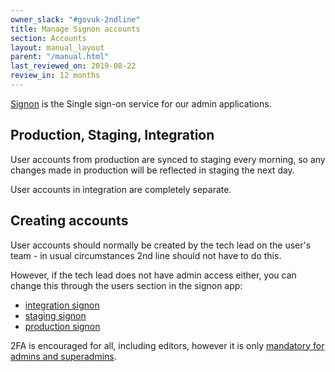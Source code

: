 ```yaml
---
owner_slack: "#govuk-2ndline"
title: Manage Signon accounts
section: Accounts
layout: manual_layout
parent: "/manual.html"
last_reviewed_on: 2019-08-22
review_in: 12 months
---
```


[Signon](https://github.com/alphagov/signon) is the Single sign-on service for our admin applications.

## Production, Staging, Integration

User accounts from production are synced to staging every morning, so any
changes made in production will be reflected in staging the next day.

User accounts in integration are completely separate.

## Creating accounts

User accounts should normally be created by the tech lead on the user's team -
in usual circumstances 2nd line should not have to do this.

However, if the tech lead does not have admin access either, you can change this
through the users section in the signon app:

- [integration signon](https://signon.integration.publishing.service.gov.uk/users)
- [staging signon](https://signon.staging.publishing.service.gov.uk/users)
- [production signon](https://signon.publishing.service.gov.uk/users)

2FA is encouraged for all, including editors, however it is only
[mandatory for admins and superadmins][2fa-rules].

[2fa-rules]: https://github.com/alphagov/signon/commit/83cb90132831441fa4fb10027a03aa122a18502f#diff-4676c008b11a5480d73d4a6de01e45b9R233
